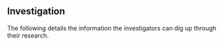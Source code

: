 ## Investigation

The following details the information the investigators can dig up through their research.
